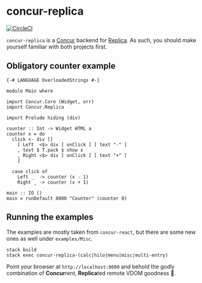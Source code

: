# concur-replica

[![CircleCI](https://circleci.com/gh/pkamenarsky/concur-replica.svg?style=svg)](https://circleci.com/gh/pkamenarsky/concur-replica)

`concur-replica` is a [Concur](https://github.com/ajnsit/concur) backend for [Replica](https://github.com/pkamenarsky/replica). As such, you should make yourself familiar with both projects first.

## Obligatory counter example

```
{-# LANGUAGE OverloadedStrings #-}

module Main where

import Concur.Core (Widget, orr)
import Concur.Replica

import Prelude hiding (div)

counter :: Int -> Widget HTML a
counter x = do
  click <- div []
    [ Left  <$> div [ onClick ] [ text "-" ]
    , text $ T.pack $ show x
    , Right <$> div [ onClick ] [ text "+" ]
    ]

  case click of
    Left _  -> counter (x - 1)
    Right _ -> counter (x + 1)

main :: IO ()
main = runDefault 8080 "Counter" (counter 0)
```

## Running the examples

The examples are mostly taken from `concur-react`, but there are some new ones as well under `examples/Misc`.

```
stack build
stack exec concur-replica-(calc|hilo|menu|misc|multi-entry)
```

Point your browser at `http://localhost:8080` and behold the godly combination of **Concur**rent, **Replica**ted remote VDOM goodness 🤘.
